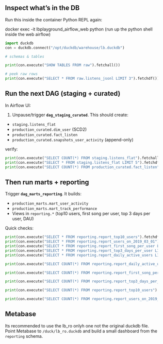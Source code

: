 ## Inspect what’s in the DB

Run this inside the container Python REPL again:

docker exec -it lbplayground_airflow_web python (run up the python shell inside the web airflow)

```python
import duckdb
con = duckdb.connect("/opt/duckdb/warehouse/lb.duckdb")

# schemas & tables

print(con.execute("SHOW TABLES FROM raw").fetchall())

# peek raw rows
print(con.execute("SELECT * FROM raw.listens_jsonl LIMIT 3").fetchdf())
```

## Run the next DAG (staging + curated)

In Airflow UI:

1. Unpause/trigger **`dag_staging_curated`**.
   This should create:

* `staging.listens_flat`
* `production_curated.dim_user` (SCD2)
* `production_curated.fact_listen`
* `production_curated.snapshots_user_activity` (append-only)

verify:

```python
print(con.execute("SELECT COUNT(*) FROM staging.listens_flat").fetchall())
print(con.execute("SELECT * FROM staging.listens_flat LIMIT 5").fetchdf())
print(con.execute("SELECT COUNT(*) FROM production_curated.fact_listen").fetchall())
```

## Then run marts + reporting

Trigger **`dag_marts_reporting`**. It builds:

* `production_marts.mart_user_activity`
* `production_marts.mart_track_performance`
* Views in `reporting.*` (top10 users, first song per user, top 3 days per user, DAU)

Quick checks:

```python
print(con.execute("SELECT * FROM reporting.report_top10_users").fetchdf())
print(con.execute("SELECT * FROM reporting.report_users_on_2019_03_01").fetchdf())
print(con.execute("SELECT * FROM reporting.report_first_song_per_user LIMIT 10").fetchdf())
print(con.execute("SELECT * FROM reporting.report_top3_days_per_user LIMIT 10").fetchdf())
print(con.execute("SELECT * FROM reporting.report_daily_active_users LIMIT 10").fetchdf())

print(con.execute("SELECT COUNT(*) FROM reporting.report_daily_active_users").fetchall())

print(con.execute("SELECT COUNT(*) FROM reporting.report_first_song_per_user").fetchall())

print(con.execute("SELECT COUNT(*) FROM reporting.report_top3_days_per_user").fetchall())

print(con.execute("SELECT COUNT(*) FROM reporting.report_top10_users").fetchall())

print(con.execute("SELECT COUNT(*) FROM reporting.report_users_on_2019_03_01").fetchall())

```

## Metabase
Its recommended to use the lb_ro onlyh one not the original duckdb file.
Point Metabase to `/duck/lb_ro.duckdb` and build a small dashboard from the `reporting` schema.
